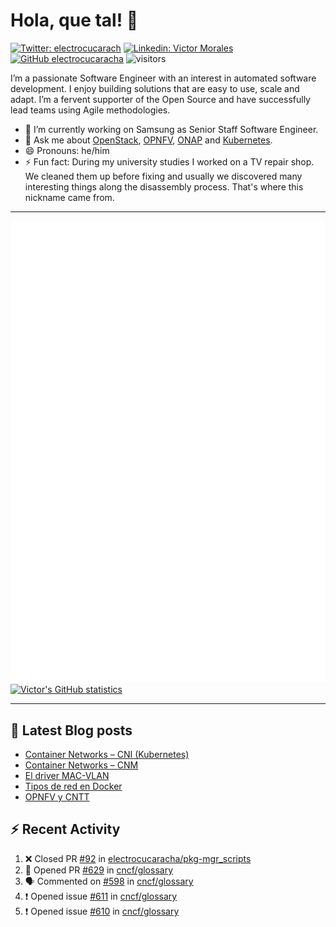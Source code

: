 # Hola, que tal! 👋

[![Twitter: electrocucarach](https://img.shields.io/twitter/follow/electrocucarach?style=social)](https://twitter.com/electrocucarach)
[![Linkedin: Victor Morales](https://img.shields.io/badge/-VictorMorales-blue?style=flat-square&logo=Linkedin&logoColor=white&link=https://www.linkedin.com/in/electrocucaracha/)](https://www.linkedin.com/in/electrocucaracha/)
[![GitHub electrocucaracha](https://img.shields.io/github/followers/electrocucaracha?label=follow&style=social)](https://github.com/electrocucaracha)
![visitors](https://visitor-badge.glitch.me/badge?page_id=electrocucaracha.electrocucaracha)

I’m a passionate Software Engineer with an interest in automated
software development. I enjoy building solutions that are easy to use,
scale and adapt. I’m a fervent supporter of the Open Source and have
successfully lead teams using Agile methodologies.

- 🔭 I’m currently working on Samsung as Senior Staff Software
Engineer.
- 💬 Ask me about [OpenStack](https://www.openstack.org/),
[OPNFV](https://www.opnfv.org/), [ONAP](https://www.onap.org/) and
[Kubernetes](https://kubernetes.io/).
- 😄 Pronouns: he/him
- ⚡ Fun fact: During my university studies I worked on a TV repair
shop. We cleaned them up before fixing and usually we discovered many
interesting things along the disassembly process. That's where this
nickname came from.

---

![Metrics](https://github.com/electrocucaracha/electrocucaracha/blob/master/github-metrics.svg)
[![Victor's GitHub statistics](https://github-readme-stats.vercel.app/api?username=electrocucaracha)](https://github.com/anuraghazra/github-readme-stats#github-stats-card)

---

## 📘 Latest Blog posts

<!-- BLOG-POST-LIST:START -->
- [Container Networks – CNI &lpar;Kubernetes&rpar;](https://electrocucaracha.com/2021/07/05/container-networks-cni/)
- [Container Networks – CNM](https://electrocucaracha.com/2020/08/28/container-network-model/)
- [El driver MAC-VLAN](https://electrocucaracha.com/2020/07/01/el-driver-mac-vlan/)
- [Tipos de red en Docker](https://electrocucaracha.com/2020/06/13/tipos-de-red-en-docker/)
- [OPNFV y CNTT](https://electrocucaracha.com/2020/05/29/opnfv-y-cntt/)
<!-- BLOG-POST-LIST:END -->

## :zap: Recent Activity

<!--START_SECTION:activity-->
1. ❌ Closed PR [#92](https://github.com/electrocucaracha/pkg-mgr_scripts/pull/92) in [electrocucaracha/pkg-mgr_scripts](https://github.com/electrocucaracha/pkg-mgr_scripts)
2. 💪 Opened PR [#629](https://github.com/cncf/glossary/pull/629) in [cncf/glossary](https://github.com/cncf/glossary)
3. 🗣 Commented on [#598](https://github.com/cncf/glossary/issues/598) in [cncf/glossary](https://github.com/cncf/glossary)
4. ❗️ Opened issue [#611](https://github.com/cncf/glossary/issues/611) in [cncf/glossary](https://github.com/cncf/glossary)
5. ❗️ Opened issue [#610](https://github.com/cncf/glossary/issues/610) in [cncf/glossary](https://github.com/cncf/glossary)
<!--END_SECTION:activity-->
